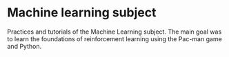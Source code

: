 # Machine learning subject
Practices and tutorials of the Machine Learning subject. The main goal was to learn the foundations of reinforcement learning using the Pac-man game and Python.
